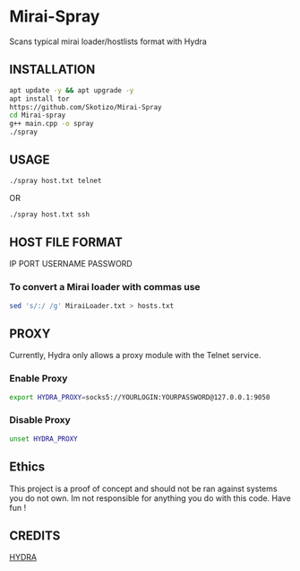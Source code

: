 # Mirai-Spray
Scans typical mirai loader/hostlists format with Hydra

## INSTALLATION
```bash
apt update -y && apt upgrade -y
apt install tor
https://github.com/Skotizo/Mirai-Spray
cd Mirai-spray
g++ main.cpp -o spray
./spray
```
## USAGE
```bash
./spray host.txt telnet

```
OR
```bash
./spray host.txt ssh

```
## HOST FILE FORMAT
IP PORT USERNAME PASSWORD
### To convert a Mirai loader with commas use 
```bash
sed 's/:/ /g' MiraiLoader.txt > hosts.txt
```

## PROXY
Currently, Hydra only allows a proxy module with the Telnet service.
### Enable Proxy
```bash
export HYDRA_PROXY=socks5://YOURLOGIN:YOURPASSWORD@127.0.0.1:9050

```
### Disable Proxy
```bash
unset HYDRA_PROXY

```

## Ethics
This project is a proof of concept and should not be ran against systems you do not own. Im not responsible for anything you do with this code. Have fun !

## CREDITS
[HYDRA](https://github.com/vanhauser-thc/thc-hydra)
